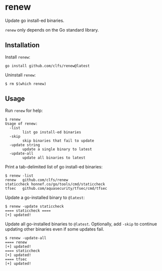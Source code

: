 # renew
Update go install-ed binaries.

`renew` only depends on the Go standard library.

## Installation
Install `renew`:

```text
go install github.com/clfs/renew@latest
```

Uninstall `renew`:
```text
$ rm $(which renew)
```

## Usage
Run `renew` for help:

```text
$ renew
Usage of renew:
  -list
        list go install-ed binaries
  -skip
        skip binaries that fail to update
  -update string
        update a single binary to latest
  -update-all
        update all binaries to latest
```

Print a tab-delimited list of go install-ed binaries:

```text
$ renew -list
renew	github.com/clfs/renew
staticcheck	honnef.co/go/tools/cmd/staticcheck
tfsec	github.com/aquasecurity/tfsec/cmd/tfsec
```

Update a go-installed binary to `@latest`:

```text
$ renew -update staticcheck
==== staticcheck ====
[+] updated!
```

Update all go-installed binaries to `@latest`. Optionally, add `-skip` to
continue updating other binaries even if some updates fail.

```text
$ renew -update-all
==== renew
[+] updated!
==== staticcheck
[+] updated!
==== tfsec
[+] updated!
```